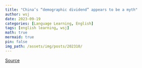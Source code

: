 ```yaml
---
title: "China’s “demographic dividend” appears to be a myth"
author: wsj
date: 2023-09-19
categories: [Language Learning, English]
tags: [english learning, wsj]
math: true
mermaid: true
pin: false
img_path: /assets/img/posts/202310/
---
```




[Source](https://www.economist.com/graphic-detail/2023/09/19/chinas-demographic-dividend-appears-to-be-a-myth)

